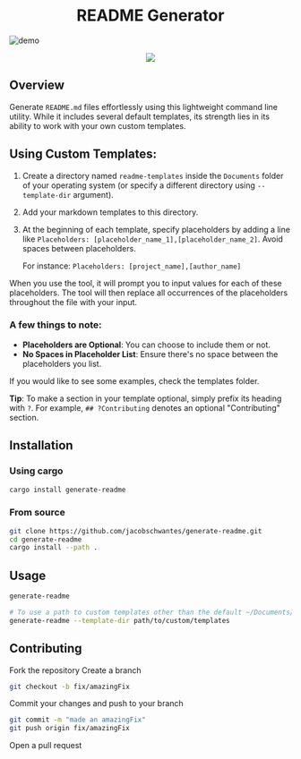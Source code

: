 <h1 align="center">README Generator</h1>

![demo](https://us-east-1.tixte.net/uploads/jsch.tixte.co/readme-generator-demo.gif)

<p align="center"><img src="https://img.shields.io/crates/d/generate-readme?color=%23b7410e" /></p>

## Overview

Generate `README.md` files effortlessly using this lightweight command line utility. While it includes several default templates, its strength lies in its ability to work with your own custom templates.

## Using Custom Templates:
1. Create a directory named `readme-templates` inside the `Documents` folder of your operating system (or specify a different directory using `--template-dir` argument).
2. Add your markdown templates to this directory.
3. At the beginning of each template, specify placeholders by adding a line like `Placeholders: [placeholder_name_1],[placeholder_name_2]`. Avoid spaces between placeholders.

   For instance: `Placeholders: [project_name],[author_name]`

When you use the tool, it will prompt you to input values for each of these placeholders. The tool will then replace all occurrences of the placeholders throughout the file with your input.

### A few things to note:
- **Placeholders are Optional**: You can choose to include them or not.
- **No Spaces in Placeholder List**: Ensure there's no space between the placeholders you list.
  
If you would like to see some examples, check the templates folder.

**Tip**: To make a section in your template optional, simply prefix its heading with `?`. For example, `## ?Contributing` denotes an optional "Contributing" section.


## Installation

### Using cargo

```bash
cargo install generate-readme
```

### From source

```bash
git clone https://github.com/jacobschwantes/generate-readme.git
cd generate-readme
cargo install --path .
```
<!-- 
If you don't have cargo installed, you can download the executable from the [releases](generate-readme/releases) section. -->

## Usage

```bash
generate-readme
```
```bash
# To use a path to custom templates other than the default ~/Documents/readme-templates
generate-readme --template-dir path/to/custom/templates
```

## Contributing
Fork the repository
Create a branch
```bash
git checkout -b fix/amazingFix
```
Commit your changes and push to your branch
```bash
git commit -m "made an amazingFix"
git push origin fix/amazingFix
```
Open a pull request
